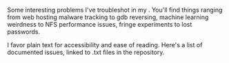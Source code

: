 Some interesting problems I've troubleshot in my . You'll find things ranging from web hosting malware tracking to gdb reversing, machine learning weirdness to NFS performance issues, fringe experiments to lost passwords.

I favor plain text for accessibility and ease of reading. Here's a list of documented issues, linked to .txt files in the repository.
